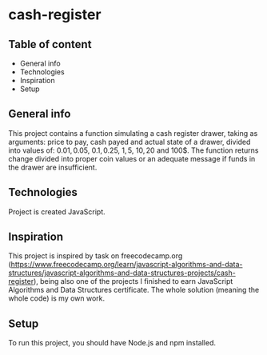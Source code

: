 # cash-register

## Table of content
* General info
* Technologies
* Inspiration
* Setup

## General info
This project contains a function simulating a cash register drawer, taking as arguments: price to pay, cash payed and actual state of a drawer, divided into values of: 0.01$, 0.05$, 0.1$, 0.25$, 1$, 5$, 10$, 20$ and 100$.
The function returns change divided into proper coin values or an adequate message if funds in the drawer are insufficient.

## Technologies
Project is created JavaScript.

## Inspiration
This project is inspired by task on freecodecamp.org (https://www.freecodecamp.org/learn/javascript-algorithms-and-data-structures/javascript-algorithms-and-data-structures-projects/cash-register),
being also one of the projects I finished to earn JavaScript Algorithms and Data Structures certificate. 
The whole solution (meaning the whole code) is my own work.

## Setup
To run this project, you should have Node.js and npm installed.
